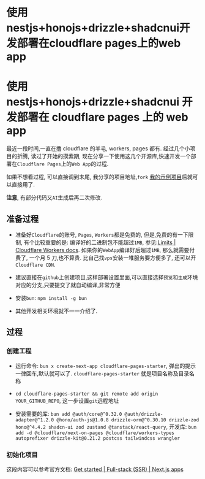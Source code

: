 # 使用nestjs+honojs+drizzle+shadcnui开发部署在cloudflare pages上的web app


# 使用 nestjs+honojs+drizzle+shadcnui 开发部署在 cloudflare pages 上的 web app

最近一段时间,一直在撸 cloudflare 的羊毛, workers, pages 都有. 经过几个小项目的折腾, 读过了开始的摸索期, 现在分享一下使用这几个开源库,快速开发一个部署在`Cloudflare Pages`上的`Web App`的过程.

如果不想看过程, 可以直接调到末尾, 我分享的项目地址,`fork` [我的示例项目](https://github.com/gowinder/cloudflare-pages-starter)后就可以直接用了.

**注意**, 有部分代码又`AI`生成后再二次修改.

## 准备过程

- 准备好`Cloudflare`的账号, `Pages`, `Workers`都是免费的, 但是,免费的有一下限制, 有个比较重要的是: 编译好的二进制包不能超过`1MB`, 参见:[Limits | Cloudflare Workers docs](https://developers.cloudflare.com/workers/platform/limits). 如果你的`WebApp`编译好后超过`1MB`, 那么就需要付费了, 一个月 5 刀,也不算贵. 比自己找`vps`安装一堆服务要方便多了, 还可以开`Cloudflare CDN`.

- 建议直接在`github`上创建项目,这样部署设置里面,可以直接选择`预览`和`生成`环境对应的分支,只要提交了就自动编译,非常方便

- 安装`bun`: `npm install -g bun`

- 其他开发相关环境就不一一介绍了.

## 过程

### 创建工程

- 运行命令: `bun x create-next-app cloudflare-pages-starter`, 弹出的提示一律回车,默认就可以了. `cloudflare-pages-starter` 就是项目名称及目录名称

- `cd cloudflare-pages-starter && git remote add origin YOUR_GITHUB_REPO`, 这一步设置`git`远程地址

- 安装需要的库: `bun add @auth/core@^0.32.0 @auth/drizzle-adapter@^1.2.0 @hono/auth-js@1.0.8 drizzle-orm@^0.30.10 drizzle-zod hono@^4.4.2 shadcn-ui zod zustand @tanstack/react-query`, 开发库: `bun add -d @cloudflare/next-on-pages @cloudflare/workers-types autoprefixer drizzle-kit@0.21.2 postcss tailwindcss wrangler`

### 初始化项目

这段内容可以参考官方文档: [Get started | Full-stack (SSR) | Next.js apps</title><title>Get started | Cloudflare Pages docs](https://developers.cloudflare.com/pages/framework-guides/nextjs/ssr/get-started/)

项目根目录新建一个`wrangler.toml`,内容如下:

```toml
name = "cloudflare-pages-starter"
compatibility_date = "2024-04-05"
pages_build_output_dir = ".vercel/output/static"

compatibility_flags = ["nodejs_compat"]
```

`name`换成你自己的`pages`的项目名称

然后运行: `bun wrangler login`, 在弹出网页授权`wrangler`

删除`next.config.js`, 新建`next.config.mjs`, 内容:

```javascript
import { setupDevPlatform } from "@cloudflare/next-on-pages/next-dev";

/** @type {import('next').NextConfig} */
const nextConfig = {
  reactStrictMode: true,
  images: {
    domains: ["example.com", "images.unsplash.com"],
  },
};

// we only need to use the utility during development so we can check NODE_ENV
// (note: this check is recommended but completely optional)
if (process.env.NODE_ENV === "development") {
  // `await`ing the call is not necessary but it helps making sure that the setup has succeeded.
  //  If you cannot use top level awaits you could use the following to avoid an unhandled rejection:
  //  `setupDevPlatform().catch(e => console.error(e));`
  await setupDevPlatform();
}

export default nextConfig;
```

**注意**, 如果不这样做, `bun dev` 启动本地服务时,将无法连接数据库

#### 测试运行一下

`bun dev`

打开`http://localhost:3000`, 应该有`nextj.js`的页面

#### shadcn-ui 常用控件

首先按文档初始化: [Installation - shadcn/ui](https://ui.shadcn.com/docs/installation)

然后安装控件,我们一次装好:

```shell
bunx shadcn-ui add toast avatar badge button card dialog dropdown-menu input skeleton table use-toast
```

这些空间文件安装在`components/ui`下面

#### 数据库

##### tsconfig

修改`tsconfig.json`, `target`修改为 `ES2022`,如下:

```typescript
{
  "compilerOptions": {
    "target": "ES2022",
    "lib": ["dom", "dom.iterable", "esnext"],
    "allowJs": true,
    "skipLibCheck": true,
    "strict": true,
    "forceConsistentCasingInFileNames": true,
    "noEmit": true,
    "esModuleInterop": true,
    "module": "esnext",
    "moduleResolution": "node",
    "resolveJsonModule": true,
    "isolatedModules": true,
    "jsx": "preserve",
    "incremental": true,
    "plugins": [
      {
        "name": "next"
      }
    ],
    "paths": {
      "@/*": ["./*"]
    }
  },
  "include": ["next-env.d.ts", "**/*.ts", "**/*.tsx", ".next/types/**/*.ts"],
  "exclude": ["node_modules"]
}
```

##### drizzle config

文件: `drizzle.config.ts`

```typescript
import { defineConfig } from "drizzle-kit";

export default defineConfig({
  schema: "./db/schema.ts",
  out: "./migrations",
  dialect: "sqlite", // 'postgresql' | 'mysql' | 'sqlite'
  verbose: true,
  driver: "d1",
  dbCredentials: {
    wranglerConfigPath: "./wrangler.toml",
    dbName: "pages-starter-preview",
  },
});
```

##### `db`

新建`/db/db.ts`

```typescript
// app/db/db.ts
import { drizzle } from "drizzle-orm/d1";
import * as schema from "./schema";

export const runtime = "edge";

// 全局函数，接受 context 参数，返回 drizzle 实例
export const getDb = () => {
  return drizzle((process.env as any).DB, { schema });
};
```

**注意**: `export const runtime = "edge";` 是部署在`Cloudflare Pages`上必要的.

这样定义后,在其他地方就可以直接使用`getDb`了

##### `schema`

新建: `db/schema.ts`, 表接口参见: [authjs](https://authjs.dev/reference/drizzle-adapter/lib/sqlite)

```typescript
import { AdapterAccountType } from "@auth/core/adapters";
import {
  integer,
  primaryKey,
  sqliteTable,
  text,
} from "drizzle-orm/sqlite-core";

export const users = sqliteTable("user", {
  id: text("id")
    .primaryKey()
    .$defaultFn(() => crypto.randomUUID()),
  name: text("name"),
  email: text("email").unique(),
  emailVerified: integer("emailVerified", { mode: "timestamp_ms" }),
  image: text("image"),
});

export const accounts = sqliteTable(
  "account",
  {
    userId: text("userId")
      .notNull()
      .references(() => users.id, { onDelete: "cascade" }),
    type: text("type").$type<AdapterAccountType>().notNull(),
    provider: text("provider").notNull(),
    providerAccountId: text("providerAccountId").notNull(),
    refresh_token: text("refresh_token"),
    access_token: text("access_token"),
    expires_at: integer("expires_at"),
    token_type: text("token_type"),
    scope: text("scope"),
    id_token: text("id_token"),
    session_state: text("session_state"),
  },
  (account) => ({
    compoundKey: primaryKey({
      columns: [account.provider, account.providerAccountId],
    }),
  })
);

export const sessions = sqliteTable("session", {
  sessionToken: text("sessionToken").primaryKey(),
  userId: text("userId")
    .notNull()
    .references(() => users.id, { onDelete: "cascade" }),
  expires: integer("expires", { mode: "timestamp_ms" }).notNull(),
});

export const verificationTokens = sqliteTable(
  "verificationToken",
  {
    identifier: text("identifier").notNull(),
    token: text("token").notNull(),
    expires: integer("expires", { mode: "timestamp_ms" }).notNull(),
  },
  (verificationToken) => ({
    compositePk: primaryKey({
      columns: [verificationToken.identifier, verificationToken.token],
    }),
  })
);

export const authenticators = sqliteTable(
  "authenticator",
  {
    credentialID: text("credentialID").notNull().unique(),
    userId: text("userId")
      .notNull()
      .references(() => users.id, { onDelete: "cascade" }),
    providerAccountId: text("providerAccountId").notNull(),
    credentialPublicKey: text("credentialPublicKey").notNull(),
    counter: integer("counter").notNull(),
    credentialDeviceType: text("credentialDeviceType").notNull(),
    credentialBackedUp: integer("credentialBackedUp", {
      mode: "boolean",
    }).notNull(),
    transports: text("transports"),
  },
  (authenticator) => ({
    compositePK: primaryKey({
      columns: [authenticator.userId, authenticator.credentialID],
    }),
  })
);
```

#### `API`

##### `auth-config.ts` 验证相关

文件: `app/api/[[..route]]/auth-config.ts`

```typescript
import GitHub from "@auth/core/providers/github";
import Google from "@auth/core/providers/google";
import { DrizzleAdapter } from "@auth/drizzle-adapter";
import { AuthConfig } from "@hono/auth-js";
import { Context } from "hono";

import { getDb } from "@/db/db";

export function getAuthConfig(c: Context): AuthConfig {
  return {
    session: {
      strategy: "jwt",
      maxAge: 60 * 60 * 24 * 30, // 30 days
    },
    debug: true,
    secret: process.env.AUTH_SECRET,
    providers: [
      GitHub({
        clientId: process.env.GITHUB_CLIENT_ID,
        clientSecret: process.env.GITHUB_CLIENT_SECRET,
      }),
      Google({
        clientId: process.env.GOOGLE_CLIENT_ID,
        clientSecret: process.env.GOOGLE_CLIENT_SECRET,
      }),
    ],
    callbacks: {
      async session({ session, token }) {
        const newSession = session as any;
        newSession["token"] = token;
        return session;
      },
      async jwt({ token, user, account, profile, session }) {
        return token;
      },
    },
    adapter: {
      ...DrizzleAdapter(getDb()),
    },
  };
}
```

这个是配置验证相关的, 我这里使用了两种`provider`: [Creating an OAuth app - GitHub Docs](https://docs.github.com/en/developers/apps/building-oauth-apps/creating-an-oauth-app), [Google OAuth2](https://developers.google.com/identity/protocols/oauth2)

##### users

文件: `app/api/[[...route]]/users.ts`

```typescript
import { eq } from "drizzle-orm";
import { Hono } from "hono";
import { HTTPException } from "hono/http-exception";
import { Bindings } from "hono/types";

import { getDb } from "@/db/db";
import { accounts } from "@/db/schema";

const app = new Hono<{ Bindings: Bindings }>().get("/:userId", async (c) => {
  const userId = c.req.param("userId");
  const db = getDb();
  const userAccount = await db.query.accounts.findFirst({
    where: eq(accounts.userId, userId),
    columns: {
      provider: true,
      providerAccountId: true,
      api_token: true,
      api_enabled: true,
    },
  });

  if (!userAccount) {
    throw new HTTPException(404, { message: "user not found" });
  }

  return c.json({
    ...userAccount,
  });
});

export default app;
```

这个用于查询用户信息

##### router

文件`app/api/[[..route]]/route.ts`

```typescript
import { D1Database } from "@cloudflare/workers-types";
import { authHandler, initAuthConfig } from "@hono/auth-js";
import { Hono } from "hono";
import { handle } from "hono/vercel";

import { getAuthConfig } from "./auth-config";

export const runtime = "edge";

// This ensures c.env.DB is correctly typed
type Bindings = {
  DB: D1Database;
};

const app = new Hono<{ Bindings: Bindings }>().basePath("/api");

app.use(
  "*",
  initAuthConfig((c) => {
    const config = getAuthConfig(c);
    return config;
  })
);

app.use("/auth/*", authHandler());

app.use("/protected", async (c, next) => {
  const auth = c.get("authUser");
  // console.log("c:", c);
  if (!auth) {
    return c.text("Unauthorized", 401);
  } else {
    return c.text(JSON.stringify(auth.session.user));
  }
});

app.use("/", async (c) => {
  return c.text("Hello World");
});

const routes = app.get("/routes", (c) => {
  const routes = app.routes;
  console.log("所有路由:");
  routes.forEach((route) => {
    console.log(`${route.method} ${route.path}`);
  });
  return c.json(
    routes.map((route) => ({ method: route.method, path: route.path }))
  );
});

export const GET = handle(app);
export const POST = handle(app);

export type AppType = typeof routes;
```

这样就使用`hono.js`来做路由了,他接管了`next.js`的路由系统.

**注意** 如果在其他文件定义子路由,需要直接在`route.ts`中`const routes = app.get().post().route()` 这样编写,不然可能不生效.

#### useQuery 相关

##### provider

文件: `providers/query-provider.tsx`

```typescript
// In Next.js, this file would be called: app/providers.jsx
"use client";

// Since QueryClientProvider relies on useContext under the hood, we have to put 'use client' on top
import { QueryClient, QueryClientProvider } from "@tanstack/react-query";

function makeQueryClient() {
  return new QueryClient({
    defaultOptions: {
      queries: {
        // With SSR, we usually want to set some default staleTime
        // above 0 to avoid refetching immediately on the client
        staleTime: 60 * 1000,
      },
    },
  });
}

let browserQueryClient: QueryClient | undefined = undefined;

function getQueryClient() {
  if (typeof window === "undefined") {
    // Server: always make a new query client
    return makeQueryClient();
  } else {
    // Browser: make a new query client if we don't already have one
    // This is very important so we don't re-make a new client if React
    // suspends during the initial render. This may not be needed if we
    // have a suspense boundary BELOW the creation of the query client
    if (!browserQueryClient) browserQueryClient = makeQueryClient();
    return browserQueryClient;
  }
}

type Props = {
  children: React.ReactNode;
};

export function QueryProvider({ children }: Props) {
  // NOTE: Avoid useState when initializing the query client if you don't
  //       have a suspense boundary between this and the code that may
  //       suspend because React will throw away the client on the initial
  //       render if it suspends and there is no boundary
  const queryClient = getQueryClient();

  return (
    <QueryClientProvider client={queryClient}>{children}</QueryClientProvider>
  );
}
```

##### hono client

文件: `lib/hono.ts`, 这个用与提供给客户端来调用`hono`定义的`API`

```typescript
import { hc } from "hono/client";

import { AppType } from "@/app/api/[[...route]]/route";

console.log("process.env.NODE_ENV:", process.env.NODE_ENV);
console.log(
  "process.env.NEXT_PUBLIC_APP_URL:",
  process.env.NEXT_PUBLIC_APP_URL
);
export const client = hc<AppType>(process.env.NEXT_PUBLIC_APP_URL!);
```

##### useSession

文件: `features/use-session.ts`

```typescript
import { Session } from "@auth/core/types";
import { QueryClient, useQuery } from "@tanstack/react-query";

export interface CustomSession extends Session {
  token?: {
    sub?: string;
  };
}

export const useSession = (): { session: CustomSession; status: string } => {
  const { data, status } = useQuery(
    {
      queryKey: ["session"],
      queryFn: async () => {
        const res = await fetch("/api/auth/session");
        return res.json();
      },
      staleTime: 5 * (60 * 1000),
      gcTime: 10 * (60 * 1000),
      refetchOnWindowFocus: true,
    },
    new QueryClient()
  );
  return { session: data as CustomSession, status };
};
```

这个`useQuery`负责从服务端取回`session`

##### use-get-user-info.ts

文件: `features/use-get-user-info.ts`

```typescript
import { client } from "@/lib/hono";
import { useQuery } from "@tanstack/react-query";

export function useGetUserInfo(userId: string | undefined) {
  return useQuery({
    queryKey: ["userInfo", userId],
    queryFn: async () => {
      if (!userId) throw new Error("用户ID是必需的");
      const response = await client.api.users[":userId"].$get({
        param: { userId },
      });
      if (!response.ok) throw new Error("获取用户信息失败");
      return response.json();
    },
    enabled: !!userId,
  });
}
```

#### zustand 存储

我们使用 zustand 来存储本地数据和发送事件

文件: `stores/ui-event.store.ts`

```typescript
import { z } from "zod";
import { create } from "zustand";

import { DashboardPage } from "@/defines/dashboard-page";

const uiEventSchema = z.object({
  showLogin: z.boolean().default(false),
  dashboardPage: z.string().default(DashboardPage.Home),
  showSettings: z.boolean().default(false),
});

type UIEvent = z.infer<typeof uiEventSchema>;

interface UIEventStore {
  event: UIEvent;
  setEvent: (event: UIEvent) => void;
  reset: () => void;
  setShowLogin: (showLogin: boolean) => void;
  setDashboardPage: (dashboardPage: string) => void;
  setShowSettings: (showSettings: boolean) => void;
}

const useUIEventStore = create<UIEventStore>((set) => ({
  event: {
    showLogin: false,
    dashboardPage: DashboardPage.Home,
    showSettings: false,
  },
  setEvent: (event) => set({ event }),
  reset: () =>
    set({
      event: {
        showLogin: false,
        dashboardPage: DashboardPage.Home,
        showSettings: false,
      },
    }),
  setShowLogin: (showLogin) =>
    set((prevState) => ({
      event: { ...prevState.event, showLogin },
    })),
  setDashboardPage: (dashboardPage) =>
    set((prevState) => ({
      event: { ...prevState.event, dashboardPage },
    })),
  setShowSettings: (showSettings) =>
    set((prevState) => ({
      event: { ...prevState.event, showSettings },
    })),
}));

export default useUIEventStore;
```

#### `dashboard`相关页面

##### ##### layout.tsx

文件: `app/layout.tsx`

```typescript
import { QueryProvider } from "@/providers/query-provider";
import { Inter as FontSans } from "next/font/google";
import "./globals.css";
import { cn } from "@/lib/utils";

export const metadata = {
  title: "Create Next App",
  description: "Generated by create next app",
};

const fontSans = FontSans({
  subsets: ["latin"],
  variable: "--font-sans",
});

export default function RootLayout({
  children,
}: {
  children: React.ReactNode;
}) {
  return (
    <html lang="en">
      <body
        className={cn(
          "min-h-screen bg-background font-sans antialiased",
          fontSans.variable
        )}
      >
        <QueryProvider>{children}</QueryProvider>
      </body>
    </html>
  );
}
```

主要是增加`QueryProvider`

##### `page.tsx`

修改`app/page.tsx`为如下:

```typescript
"use client";

import Dashboard from "@/components/dashboard/dahsboard";
import { Toaster } from "@/components/ui/toaster";
import { useSession } from "@/hooks/use-session";

export default function Home() {
  const sessionData = useSession();
  console.log("sessionData:", sessionData);
  const session = sessionData?.session;

  return (
    <div className="flex flex-col items-center justify-center min-h-screen">
      <Dashboard session={session} />
      <Toaster />
    </div>
  );
}
```

`useSession`我们后面在加

##### `dashboard.tsx`

```typescript
import { CustomSession } from "@/features/use-session";
import useUIEventStore from "@/stores/ui-event.store";
import { useEffect, useState } from "react";
import SignIn from "../sign-in";
import DashboardNavbar from "./dashboard-navbar";
import UserSettingsDialog from "./user-settings-dialog";

export default function Dashboard({ session }: { session: CustomSession }) {
  const { event, setShowSettings } = useUIEventStore();
  const [isDialogOpen, setIsDialogOpen] = useState(false);
  const [isSettingsOpen, setIsSettingsOpen] = useState(false);

  const handleCloseDialog = () => {
    console.log("Closing dialog");
    setIsDialogOpen(false);
  };

  useEffect(() => {
    setIsSettingsOpen(event.showSettings);
  }, [event.showSettings]);

  const handleCloseSettings = () => {
    setShowSettings(false);
  };

  console.log("Dashboard, Rendering Dashboard isDialogOpen:", isDialogOpen);

  return (
    <div className="flex flex-col items-center justify-center min-h-screen">
      <DashboardNavbar session={session} />
      <div className="container p-4 mx-auto">
        <SignIn />
      </div>

      <UserSettingsDialog
        isOpen={isSettingsOpen}
        onClose={handleCloseSettings}
        session={session}
      />
    </div>
  );
}
```

##### `dashboard-navbar.tsx` 导航控件 (使用 ai 生成: <https://v0.dev/t/xYHqD5MkVkT>)

```typescript
/**
 * v0 by Vercel.
 * @see https://v0.dev/t/xYHqD5MkVkT
 * Documentation: https://v0.dev/docs#integrating-generated-code-into-your-nextjs-app
 */
import { Avatar, AvatarFallback, AvatarImage } from "@/components/ui/avatar";
import { Button } from "@/components/ui/button";
import {
  DropdownMenu,
  DropdownMenuContent,
  DropdownMenuItem,
  DropdownMenuTrigger,
} from "@/components/ui/dropdown-menu";
import { DashboardPage } from "@/defines/dashboard-page";
import { useLogout } from "@/features/use-logout";
import { CustomSession } from "@/features/use-session";
import useUIEventStore from "@/stores/ui-event.store";
import { LogOut, Settings } from "lucide-react";
import Link from "next/link";
import NavbarItem from "./navbar-item";

type SiteIconProps = {
  session?: CustomSession;
};

export default function DashboardNavbar({ session }: SiteIconProps) {
  const { setShowLogin, setDashboardPage, setShowSettings } = useUIEventStore();
  const logout = useLogout();

  const onSettingsClicked = () => {
    console.log("settings clicked:");
    setShowSettings(true);
  };

  const onLogoutClicked = () => {
    console.log("logout clicked:");
    // * 调用 useLogout
    logout.mutateAsync();
  };

  console.log("navbar, session:", session);
  console.log("navbar, image:", session?.user?.image);
  return (
    <nav className="fixed inset-x-0 top-0 z-50 bg-white shadow-sm dark:bg-gray-950/90">
      <div className="w-full px-4 mx-auto max-w-7xl">
        <div className="flex items-center justify-between h-14">
          <Link href="#" className="flex items-center" prefetch={false}>
            <SiteIcon className="w-6 h-6" />
            <span className="sr-only">Hub</span>
          </Link>
          <nav className="hidden gap-4 md:flex">
            <NavbarItem name={DashboardPage.Home} title="Home" />
          </nav>
          {session?.user?.name ? (
            <DropdownMenu>
              <DropdownMenuTrigger asChild>
                <Button
                  variant="ghost"
                  className="relative w-8 h-8 rounded-full"
                >
                  <Avatar>
                    <AvatarImage
                      src={session?.user?.image ?? ""}
                      alt="@shadcn"
                    />
                    <AvatarFallback>
                      {session?.user?.name.charAt(0) ?? ""}
                    </AvatarFallback>
                  </Avatar>
                </Button>
              </DropdownMenuTrigger>
              <DropdownMenuContent className="w-56" align="end" forceMount>
                <DropdownMenuItem onClick={() => onSettingsClicked()}>
                  <Settings className="w-4 h-4 mr-2" />
                  <span>Settings</span>
                </DropdownMenuItem>
                <DropdownMenuItem onClick={() => onLogoutClicked()}>
                  <LogOut className="w-4 h-4 mr-2" />
                  <span>Logout</span>
                </DropdownMenuItem>
              </DropdownMenuContent>
            </DropdownMenu>
          ) : (
            <div className="flex items-center gap-4">
              <Button
                variant="outline"
                size="sm"
                onClick={() => setShowLogin(true)}
              >
                Sign in
              </Button>
              <Button size="sm">Sign up</Button>
            </div>
          )}
        </div>
      </div>
    </nav>
  );
}

function SiteIcon(props: React.SVGProps<SVGSVGElement>) {
  return <div></div>;
}
```

**注意**, 如果导航栏要加入新的导航,就在`<NavbarItem name={DashboardPage.Home} title="Home" />`后面增加就可以了,并且`DashboardPage`枚举也要增加.

##### `navbar-item.tsx` 导航按键

```typescript
import useUIEventStore from "@/stores/ui-event.store";
import Link from "next/link";
type NavbarItemProps = {
  name: string;
  title: string;
};

export default function NavbarItem({ name, title }: NavbarItemProps) {
  const { setDashboardPage, event } = useUIEventStore();
  const isActive = event.dashboardPage === name;

  return (
    <div
      className={`relative px-4 py-2 ${
        isActive ? "bg-gray-100 backdrop-blur-sm rounded-md shadow-md" : ""
      }`}
    >
      <Link
        href="#"
        className="flex items-center text-sm font-medium transition-colors hover:underline"
        prefetch={false}
        onClick={() => setDashboardPage(name)}
      >
        {title}
      </Link>
    </div>
  );
}
```

#### 环境变量

文件: `.env`

```env
NEXT_PUBLIC_APP_URL='http://localhost:3000'  # 本地用
AUTH_SECRET="local-dev"
GITHUB_CLIENT_ID="..."
GITHUB_CLIENT_SECRET="..."
GOOGLE_CLIENT_ID="..."
GOOGLE_CLIENT_SECRET="..."
```

注意, `.env`文件是给本地: `bun dev` 启动时用的,如果要部署到线上, 除` NEXT_PUBLIC_APP_URL``外,其他变量需要在 https://dash.cloudflare.com/ 上增加 `secret`变量. 对于`NEXT_PUBLIC_APP_URL`, 见下面:

#### wrangler.toml

修改`wrangler.toml`, 增加:

```toml
[env.preview.vars] # 预览环境变量, 如果有其他非secret变量,都需要放这里
BUN_VERSION = "1.1.8"
NEXT_PUBLIC_APP_URL = "https://develop.your-pages-name.pages.dev"

[env.production.vars] # 生产环境变量, 如果有其他非secret变量,都需要放这里
BUN_VERSION = "1.1.8"
NEXT_PUBLIC_APP_URL = "https://your-pages-name.pages.dev"

[[d1_databases]] # 测试环境(本地) D1 数据库
binding = "DB"
database_name = "your-d1-database-name"
database_id = "your-d1-database-id"
[[env.preview.d1_databases]] # 测试环境 D1 数据库
binding = "DB"
database_name = "your-d1-database-name"
database_id = "your-d1-database-id"
[[env.production.d1_databases]] # 生产环境 D1 数据库
binding = "DB"
database_name = "your-d1-database-name"
database_id = "your-d1-database-id"
```

去 <https://dash.cloudflare.com/> 上配置好`D1`数据库(就是一个 `sqlite3` 数据库,只不过部署在边缘计算节点上), 可以把测试库和生产库分开配置.

#### package.json

在`scripts`中增加:

```json
"build:local": "bun x @cloudflare/next-on-pages@1",
    "preview": "wrangler pages dev .vercel/output/static --live-reload --compatibility-flag=nodejs_compat --d1 DB=your_db_id --r2=your_r2_id",
    "drizzle-gen": "drizzle-kit generate --dialect sqlite --schema=./db/schema.ts --out=./migrations",
    "migrate-local": "wrangler d1 migrations apply page-starter-preview --local",
    "migrate-preview": "wrangler d1 migrations apply page-starter-preview --remote",
    "migrate-prod": "wrangler d1 migrations apply page-starter-prod",
    "commit": "./node_modules/cz-customizable/standalone.js"
```

### 启动

- 生成`drizzle`中间代码: `bun drizzle-gen``

#### 本地

```shell
bun migrate-local # 本地数据库迁移
bun dev
```

#### 预览

```shell
bun migrate-previe # 预览数据库迁移
```

#### 生成

```shell
bun migrate-prod # 生产数据库迁移
```

在`Cloudflare Pages Dashboard`上, 直接将`preview`环境绑定到`develop`分支, `production`绑定到`main`分支,就可以做到提交后自动发布对应的环境.

